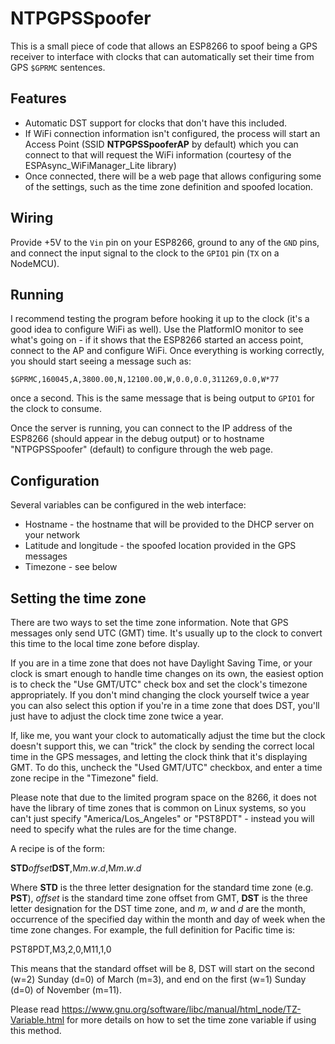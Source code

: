 # NTPGPSSpoofer

This is a small piece of code that allows an ESP8266 to spoof being a
GPS receiver to interface with clocks that can automatically set their
time from GPS `$GPRMC` sentences.

## Features

- Automatic DST support for clocks that don't have this included.
- If WiFi connection information isn't configured, the process will start an Access Point (SSID **NTPGPSSpooferAP** by default) which you can connect to that will request the WiFi information (courtesy of the ESPAsync_WiFiManager_Lite library)
- Once connected, there will be a web page that allows configuring some of the settings, such as the time zone definition and spoofed location.

## Wiring

Provide +5V to the `Vin` pin on your ESP8266, ground to any of the `GND` pins, and connect the input signal to the clock to the `GPIO1` pin (`TX` on a NodeMCU).

## Running

I recommend testing the program before hooking it up to the clock (it's a good idea to configure WiFi as well). Use the PlatformIO monitor to see what's going on - if it shows that the ESP8266 started an access point, connect to the AP and configure WiFi. Once everything is working correctly, you should start seeing a message such as:

`$GPRMC,160045,A,3800.00,N,12100.00,W,0.0,0.0,311269,0.0,W*77`

once a second. This is the same message that is being output to `GPIO1` for the clock to consume.

Once the server is running, you can connect to the IP address of the ESP8266 (should appear in the debug output) or to hostname "NTPGPSSpoofer" (default) to configure through the web page.

## Configuration

Several variables can be configured in the web interface:

- Hostname - the hostname that will be provided to the DHCP server on your network
- Latitude and longitude - the spoofed location provided in the GPS messages
- Timezone - see below

## Setting the time zone

There are two ways to set the time zone information. Note that GPS messages only send UTC (GMT) time. It's usually up to the clock to convert this time to the local time zone before display.

If you are in a time zone that does not have Daylight Saving Time, or your clock is smart enough to handle time changes on its own, the easiest option is to check the "Use GMT/UTC" check box and set the clock's timezone appropriately. If you don't mind changing the clock yourself twice a year you can also select this option if you're in a time zone that does DST, you'll just have to adjust the clock time zone twice a year.

If, like me, you want your clock to automatically adjust the time but the clock doesn't support this, we can "trick" the clock by sending the correct local time in the GPS messages, and letting the clock think that it's displaying GMT. To do this, uncheck the "Used GMT/UTC" checkbox, and enter a time zone recipe in the "Timezone" field.

Please note that due to the limited program space on the 8266, it does not have the library of time zones that is common on Linux systems, so you can't just specify "America/Los_Angeles" or "PST8PDT" - instead you will need to specify what the rules are for the time change.

A recipe is of the form:

**STD***offset***DST**,M*m*.*w*.*d*,M*m*.*w*.*d*

Where **STD** is the three letter designation for the standard time zone (e.g. **PST**), *offset* is the standard time zone offset from GMT, **DST** is the three letter designation for the DST time zone, and *m*, *w* and *d* are the month, occurrence of the specified day within the month and day of week when the time zone changes. For example, the full definition for Pacific time is:

PST8PDT,M3,2,0,M11,1,0

This means that the standard offset will be 8, DST will start on the second (w=2) Sunday (d=0) of March (m=3), and end on the first (w=1) Sunday (d=0) of November (m=11).

Please read https://www.gnu.org/software/libc/manual/html_node/TZ-Variable.html for more details on how to set the time zone variable if using this method.